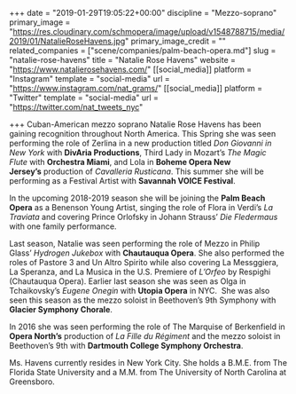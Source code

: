 +++
date = "2019-01-29T19:05:22+00:00"
discipline = "Mezzo-soprano"
primary_image = "https://res.cloudinary.com/schmopera/image/upload/v1548788715/media/2019/01/NatalieRoseHavens.jpg"
primary_image_credit = ""
related_companies = ["scene/companies/palm-beach-opera.md"]
slug = "natalie-rose-havens"
title = "Natalie Rose Havens"
website = "https://www.natalierosehavens.com/"
[[social_media]]
platform = "Instagram"
template = "social-media"
url = "https://www.instagram.com/nat_grams/"
[[social_media]]
platform = "Twitter"
template = "social-media"
url = "https://twitter.com/nat_tweets_nyc"

+++
Cuban-American mezzo soprano Natalie Rose Havens has been gaining recognition throughout North America. This Spring she was seen performing the role of Zerlina in a new production titled _Don Giovanni in New York_ with **DivAria Productions**, Third Lady in Mozart’s _The Magic Flute_ with **Orchestra Miami**, and Lola in **Boheme Opera New Jersey’s** production of _Cavalleria Rusticana_. This summer she will be performing as a Festival Artist with **Savannah VOICE Festival**.

In the upcoming 2018-2019 season she will be joining the **Palm Beach Opera** as a Benenson Young Artist, singing the role of Flora in Verdi’s _La Traviata_ and covering Prince Orlofsky in Johann Strauss’ _Die Fledermaus_ with one family performance.

Last season, Natalie was seen performing the role of Mezzo in Philip Glass’ _Hydrogen Jukebox_ with **Chautauqua Opera**. She also performed the roles of Pastore 3 and Un Altro Spirito while also covering La Messggiera, La Speranza, and La Musica in the U.S. Premiere of _L’Orfeo_ by Respighi (Chautauqua Opera). Earlier last season she was seen as Olga in Tchaikovsky’s _Eugene Onegin_ with **Utopia Opera** in NYC.  She was also seen this season as the mezzo soloist in Beethoven’s 9th Symphony with **Glacier Symphony Chorale**.

In 2016 she was seen performing the role of The Marquise of Berkenfield in **Opera North’s** production of _La Fille du Régiment_ and the mezzo soloist in Beethoven’s 9th with **Dartmouth College Symphony Orchestra**.

Ms. Havens currently resides in New York City. She holds a B.M.E. from The Florida State University and a M.M. from The University of North Carolina at Greensboro.